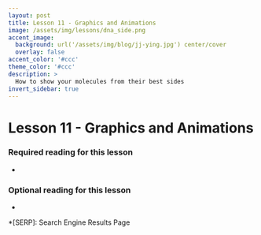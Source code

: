 ```yaml
---
layout: post
title: Lesson 11 - Graphics and Animations
image: /assets/img/lessons/dna_side.png
accent_image: 
  background: url('/assets/img/blog/jj-ying.jpg') center/cover
  overlay: false
accent_color: '#ccc'
theme_color: '#ccc'
description: >
  How to show your molecules from their best sides
invert_sidebar: true
---
```


# Lesson 11 - Graphics and Animations	

### Required reading for this lesson
- 

### Optional reading for this lesson
- 





*[SERP]: Search Engine Results Page
